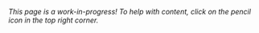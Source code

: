 _This page is a work-in-progress! To help with content, click on the pencil icon in the top right corner._
